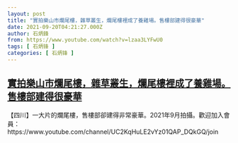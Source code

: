 ```yaml
---
layout: post
title: "實拍樂山市爛尾樓，雜草叢生，爛尾樓裡成了養雞場。售樓部建得很豪華"
date: 2021-09-20T04:21:27.000Z
author: 石炳鋒
from: https://www.youtube.com/watch?v=lzaa3LYFwU0
tags: [ 石炳锋 ]
categories: [ 石炳锋 ]
---
```

<!--1632111687000-->
[實拍樂山市爛尾樓，雜草叢生，爛尾樓裡成了養雞場。售樓部建得很豪華](https://www.youtube.com/watch?v=lzaa3LYFwU0)
------

<div>
【四川】一大片的爛尾樓，售樓部卻建得非常豪華。2021年9月拍攝。歡迎加入會員：https://www.youtube.com/channel/UC2KqHuLE2vYz01QAP_DQkGQ/join
</div>
